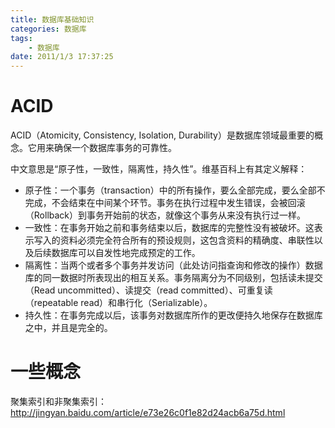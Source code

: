 ```yaml
---
title: 数据库基础知识
categories: 数据库
tags: 
	- 数据库
date: 2011/1/3 17:37:25
---
```



# ACID

ACID（Atomicity, Consistency, Isolation, Durability）是数据库领域最重要的概念。它用来确保一个数据库事务的可靠性。

中文意思是“原子性，一致性，隔离性，持久性”。维基百科上有其定义解释：

* 原子性：一个事务（transaction）中的所有操作，要么全部完成，要么全部不完成，不会结束在中间某个环节。事务在执行过程中发生错误，会被回滚（Rollback）到事务开始前的状态，就像这个事务从来没有执行过一样。
* 一致性：在事务开始之前和事务结束以后，数据库的完整性没有被破坏。这表示写入的资料必须完全符合所有的预设规则，这包含资料的精确度、串联性以及后续数据库可以自发性地完成预定的工作。
* 隔离性：当两个或者多个事务并发访问（此处访问指查询和修改的操作）数据库的同一数据时所表现出的相互关系。事务隔离分为不同级别，包括读未提交（Read uncommitted）、读提交（read committed）、可重复读（repeatable read）和串行化（Serializable）。
* 持久性：在事务完成以后，该事务对数据库所作的更改便持久地保存在数据库之中，并且是完全的。



一些概念
=============

聚集索引和非聚集索引：http://jingyan.baidu.com/article/e73e26c0f1e82d24acb6a75d.html